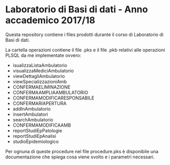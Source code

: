 # Laboratorio di Basi di dati - Anno accademico 2017/18

Questa repository contiene i files prodotti durante il corso di Laboratorio di Basi di dati.

La cartella operazioni contiene il file .pks e il file .pkb relativi alle operazioni PLSQL da me implementate ovvero:

  - isualizzaListaAmbulatorio
  - visualizzaMediciAmbulatorio
  - viewDettagliAmbulatorio
  - viewSpecializzazioniAmb
  - CONFERMAELIMINAZIONE
  - CONFERMAAMPLIAAMBULATORIO
  - CONFERMAMODIFICARESPONSABILE
  - CONFERMARIAPERTURA
  - addInAmbulatorio
  - insertAmbulatori
  - searchAmbulatorio 
  - CONFERMAMODIFICAAMB 
  - reportStudiEpPatologie
  - reportStudiEpAnalisi
  - studioEpidemiologico
  
Per ognuna di queste procedure nel file procedure.pks è disponibile una documentazione che spiega cosa viene svolto e i parametri necessari.

